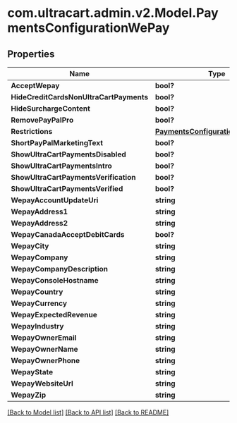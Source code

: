 # com.ultracart.admin.v2.Model.PaymentsConfigurationWePay
## Properties

Name | Type | Description | Notes
------------ | ------------- | ------------- | -------------
**AcceptWepay** | **bool?** |  | [optional] 
**HideCreditCardsNonUltraCartPayments** | **bool?** |  | [optional] 
**HideSurchargeContent** | **bool?** |  | [optional] 
**RemovePayPalPro** | **bool?** |  | [optional] 
**Restrictions** | [**PaymentsConfigurationRestrictions**](PaymentsConfigurationRestrictions.md) |  | [optional] 
**ShortPayPalMarketingText** | **bool?** |  | [optional] 
**ShowUltraCartPaymentsDisabled** | **bool?** |  | [optional] 
**ShowUltraCartPaymentsIntro** | **bool?** |  | [optional] 
**ShowUltraCartPaymentsVerification** | **bool?** |  | [optional] 
**ShowUltraCartPaymentsVerified** | **bool?** |  | [optional] 
**WepayAccountUpdateUri** | **string** |  | [optional] 
**WepayAddress1** | **string** |  | [optional] 
**WepayAddress2** | **string** |  | [optional] 
**WepayCanadaAcceptDebitCards** | **bool?** |  | [optional] 
**WepayCity** | **string** |  | [optional] 
**WepayCompany** | **string** |  | [optional] 
**WepayCompanyDescription** | **string** |  | [optional] 
**WepayConsoleHostname** | **string** |  | [optional] 
**WepayCountry** | **string** |  | [optional] 
**WepayCurrency** | **string** |  | [optional] 
**WepayExpectedRevenue** | **string** |  | [optional] 
**WepayIndustry** | **string** |  | [optional] 
**WepayOwnerEmail** | **string** |  | [optional] 
**WepayOwnerName** | **string** |  | [optional] 
**WepayOwnerPhone** | **string** |  | [optional] 
**WepayState** | **string** |  | [optional] 
**WepayWebsiteUrl** | **string** |  | [optional] 
**WepayZip** | **string** |  | [optional] 


[[Back to Model list]](../README.md#documentation-for-models) [[Back to API list]](../README.md#documentation-for-api-endpoints) [[Back to README]](../README.md)

